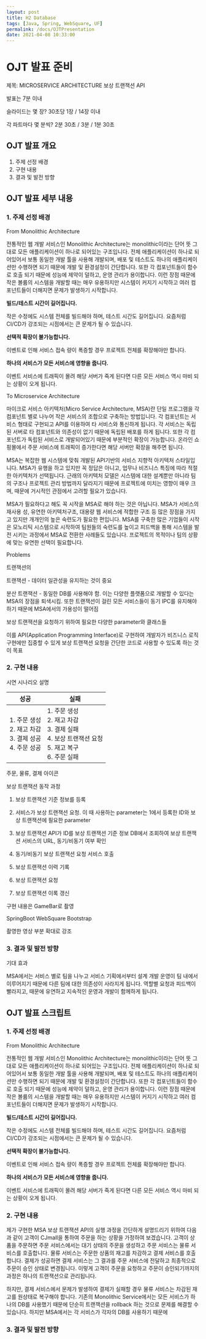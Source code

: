 ```yaml
---
layout: post
title: H2 Database
tags: [Java, Spring, WebSquare, UF]
permalink: /docs/OJTPresentation
date: 2021-04-08 10:33:00
---
```

# OJT 발표 준비

제목: MICROSERVICE ARCHITECTURE 보상 트랜잭션 API

발표는 7분 이내

슬라이드는 몇 장? 30초당 1장 / 14장 이내

각 파트마다 몇 분씩? 2분 30초 / 3분 / 1분 30초

## OJT 발표 개요

1. 주제 선정 배경
2. 구현 내용
3. 결과 및 발전 방향

## OJT 발표 세부 내용

### 1. 주제 선정 배경

From Monolithic Architecture

전통적인 웹 개발 서비스인 Monolithic Architecture는 monolithic이라는 단어 뜻 그대로 모든 애플리케이션이 하나로 되어있는 구조입니다. 전체 애플리케이션이 하나로 되어있어서 보통 동일한 개발 툴을 사용해 개발되며, 배포 및 테스트도 하나의 애플리케이션만 수행하면 되기 때문에 개발 및 환경설정이 간단합니다. 또한 각 컴포넌트들이 함수로 호출 되기 때문에 성능에 제약이 덜하고, 운영 관리가 용이합니다. 이런 장점 때문에 작은 볼륨의 시스템을 개발할 때는 매우 유용하지만 시스템이 커지기 시작하고 여러 컴포넌트들이 더해지면 문제가 발생하기 시작합니다.

**빌드/테스트 시간이 길어집니다.**

작은 수정에도 시스템 전체를 빌드해야 하며, 테스트 시간도 길어집니다. 요즘처럼 CI/CD가 강조되는 시점에서는 큰 문제가 될 수 있습니다.

**선택적 확장이 불가능합니다.**

이벤트로 인해 서비스 접속 량이 폭증할 경우 프로젝트 전체를 확장해야만 합니다.

**하나의 서비스가 모든 서비스에 영향을 줍니다.**

이벤트 서비스에 트래픽이 몰려 해당 서버가 죽게 된다면 다른 모든 서비스 역시 마비 되는 상황이 오게 됩니다.

To Microservice Architecture

마이크로 서비스 아키텍처(Micro Service Architecture, MSA)란 단일 프로그램을 각 컴포넌트 별로 나누어 작은 서비스의 조합으로 구축하는 방법입니다. 각 컴포넌트는 서비스 형태로 구현되고 API를 이용하여 타 서비스와 통신하게 됩니다. 각 서비스는 독립된 서버로 타 컴포넌트와 의존성이 없기 때문에 독립된 배포를 하게 됩니다. 또한 각 컴포넌트가 독립된 서비스로 개발되어있기 때문에 부분적인 확장이 가능합니다. 온라인 쇼핑몰에서 주문 서비스에 트래픽이 증가한다면 해당 서버만 확장을 해주면 됩니다.

MSA는 복잡한 웹 시스템에 맞춰 개발된 API기반의 서비스 지향적 아키텍처 스타일입니다. MSA가 유행을 하고 있지만 꼭 정답은 아니고, 업무나 비즈니스 특징에 따라 적절한 아키텍처가 선택됩니다. 근래의 아키텍처 모델은 시스템에 대한 설계뿐만 아니라 팀의 구조나 프로젝트 관리 방법까지 달라지기 때문에 프로젝트에 미치는 영향이 매우 크며, 때문에 거시적인 관점에서 고려할 필요가 있습니다.

MSA가 필요하다고 해도 꼭 시작을 MSA로 해야 하는 것은 아닙니다. MSA가 서비스의 재사용 성, 유연한 아키텍처구조, 대용량 웹 서비스에 적합한 구조 등 많은 장점을 가지고 있지만 개개인의 높은 숙련도가 필요한 편입니다. MSA를 구축한 많은 기업들이 시작은 모노리틱 시스템으로 시작하여 팀원들의 숙련도를 높이고 피드백을 통해 시스템을 발전 시키는 과정에서 MSA로 전환한 사례들도 있습니다. 프로젝트의 목적이나 팀의 상황에 맞는 유연한 선택이 필요합니다.

Problems

트랜잭션의

트랜잭션 - 데이터 일관성을 유지하는 것이 중요

분산 트랜잭션 - 동일한 DB를 사용해야 함. 이는 다양한 플랫폼으로 개발할 수 있다는 MSA의 장점을 퇴색시킴.
또한 트랜잭션이 걸린 모든 서비스들이 동기 IPC를 유지해야 하기 때문에 MSA에서의 가용성이 떨어짐

보상 트랜잭션을 요청하기 위하여 필요한 다양한 parameter와 클래스들

이를 API(Application Programming Interface)로 구현하여 개발자가 비즈니스 로직 구현에만 집중할 수 있게 보상 트랜잭션 요청을 간단한 코드로 사용할 수 있도록 하는 것이 목표

### 2. 구현 내용

시연 시나리오 설명

| 성공                                                         | 실패                                                         |
| ------------------------------------------------------------ | ------------------------------------------------------------ |
| 1. 주문 생성<br />2. 재고 차감<br />3. 결제 성공<br />4. 주문 성공 | 1. 주문 생성<br />2. 재고 차감<br />3. 결제 실패<br />4. 보상 트랜잭션 요청<br />5. 재고 복구<br />6. 주문 실패 |

주문, 물류, 결제 아이콘

보상 트랜잭션 동작 과정

1. 보상 트랜잭션 기준 정보를 등록

2. 서비스가 보상 트랜잭션 요청. 이 때 사용하는 parameter는 1에서 등록한 ID와 보상 트랜잭션에 필요한 parameter

3. 보상 트랜잭션 API가 ID를 보상 트랜잭션 기준 정보 DB에서 조회하여 보상 트랜잭션 서비스의 URL, 동기/비동기 여부 확인

4. 동기/비동기 보상 트랜잭션 요청 서비스 호출
5. 보상 트랜잭션 이력 기록
6. 보상 트랜잭션 요청
7. 보상 트랜잭션 이록 갱신

구현 내용은 GameBar로 촬영

SpringBoot WebSquare Bootstrap

촬영한 영상 부분 확대로 강조

### 3. 결과 및 발전 방향

기대 효과

MSA에서는 서비스 별로 팀을 나누고 서비스 기획에서부터 설계 개발 운영이 팀 내에서 이루어지기 때문에 다른 팀에 대한 의존성이 사라지게 됩니다. 역할별 요청과 피드백이 빨라지고, 때문에 유연하고 지속적인 운영과 개발이 함께하게 됩니다.

## OJT 발표 스크립트

### 1. 주제 선정 배경

From Monolithic Architecture

전통적인 웹 개발 서비스인 Monolithic Architecture는 monolithic이라는 단어 뜻 그대로 모든 애플리케이션이 하나로 되어있는 구조입니다. 전체 애플리케이션이 하나로 되어있어서 보통 동일한 개발 툴을 사용해 개발되며, 배포 및 테스트도 하나의 애플리케이션만 수행하면 되기 때문에 개발 및 환경설정이 간단합니다. 또한 각 컴포넌트들이 함수로 호출 되기 때문에 성능에 제약이 덜하고, 운영 관리가 용이합니다. 이런 장점 때문에 작은 볼륨의 시스템을 개발할 때는 매우 유용하지만 시스템이 커지기 시작하고 여러 컴포넌트들이 더해지면 문제가 발생하기 시작합니다.

**빌드/테스트 시간이 길어집니다.**

작은 수정에도 시스템 전체를 빌드해야 하며, 테스트 시간도 길어집니다. 요즘처럼 CI/CD가 강조되는 시점에서는 큰 문제가 될 수 있습니다.

**선택적 확장이 불가능합니다.**

이벤트로 인해 서비스 접속 량이 폭증할 경우 프로젝트 전체를 확장해야만 합니다.

**하나의 서비스가 모든 서비스에 영향을 줍니다.**

이벤트 서비스에 트래픽이 몰려 해당 서버가 죽게 된다면 다른 모든 서비스 역시 마비 되는 상황이 오게 됩니다.

### 2. 구현 내용

제가 구현한 MSA 보상 트랜잭션 API의 실행 과정을 간단하게 설명드리기 위하여 다음과 같이 고객이 CJmall을 통하여 주문을 하는 상황을 가정하여 보겠습니다. 고객이 상품을 주문하면 주문 서비스에서는 대기 상태의 주문을 생성하고 주문 서비스는 물류 서비스를 호출합니다. 물류 서비스는 주문한 상품의 재고를 차감하고 결제 서비스를 호출합니다. 결제가 성공하면 결제 서비스는 그 결과를 주문 서비스에 전달하고 최종적으로 주문이 승인 상태로 변경됩니다. 이렇게 고객이 주문을 요청하고 주문이 승인되기까지의 과정은 하나의 트랜잭션으로 관리됩니다.

하지만, 결제 서비스에서 문제가 발생하여 결제가 실패할 경우 물류 서비스는 차감된 재고를 원상태로 복구해야 합니다. 기존의 Monolithic Service에서는 모든 서비스가 하나의 DB를 사용했기 때문에 단순히 트랜잭션을 rollback 하는 것으로 문제를 해결할 수 있습니다. 하지만 MSA에서는 각 서비스가 각자의 DB를 사용하기 때문에 

### 3. 결과 및 발전 방향